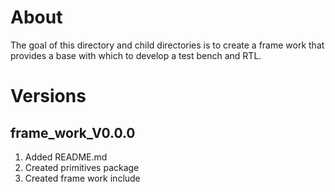 # About
The goal of this directory and child directories is to create a frame work that provides a base with which to develop a test bench and RTL.

# Versions
## frame_work_V0.0.0
  1. Added README.md
  2. Created primitives package
  3. Created frame work include
